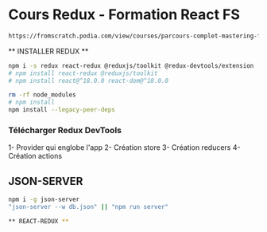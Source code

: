 # Cours Redux - Formation React FS


```sh
https://fromscratch.podia.com/view/courses/parcours-complet-mastering-front-end/1302614-react-3-3/5897752-cours-redux 
```



** INSTALLER REDUX **
```bash
npm i -s redux react-redux @reduxjs/toolkit @redux-devtools/extension
# npm install react-redux @reduxjs/toolkit
# npm install react@^18.0.0 react-dom@^18.0.0

rm -rf node_modules
# npm install
npm install --legacy-peer-deps
```


### Télécharger Redux DevTools

1- Provider qui englobe l'app
2- Création store
3- Création reducers
4- Création actions

## JSON-SERVER 
```sh
npm i -g json-server
"json-server --w db.json" || "npm run server"

** REACT-REDUX **


